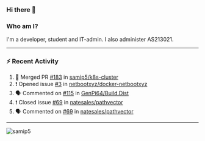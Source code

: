 ### Hi there 👋

### Who am I?
I'm a developer, student and IT-admin. I also administer AS213021.

---
### :zap: Recent Activity
<!--START_SECTION:activity-->
1. 🎉 Merged PR [#183](https://github.com/samip5/k8s-cluster/pull/183) in [samip5/k8s-cluster](https://github.com/samip5/k8s-cluster)
2. ❗️ Opened issue [#3](https://github.com/netbootxyz/docker-netbootxyz/issues/3) in [netbootxyz/docker-netbootxyz](https://github.com/netbootxyz/docker-netbootxyz)
3. 🗣 Commented on [#115](https://github.com/GenPi64/Build.Dist/issues/115) in [GenPi64/Build.Dist](https://github.com/GenPi64/Build.Dist)
4. ❗️ Closed issue [#69](https://github.com/natesales/pathvector/issues/69) in [natesales/pathvector](https://github.com/natesales/pathvector)
5. 🗣 Commented on [#69](https://github.com/natesales/pathvector/issues/69) in [natesales/pathvector](https://github.com/natesales/pathvector)
<!--END_SECTION:activity-->
---

<img align="center" src="https://github-readme-stats.vercel.app/api?username=samip5&show_icons=true" alt="samip5" />
